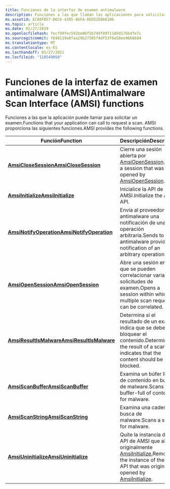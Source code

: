 ```yaml
---
title: Funciones de la interfaz de examen antimalware
description: Funciones a las que llaman las aplicaciones para solicitar exámenes.
ms.assetid: EC08FB57-D6C6-4305-86FA-DED52D8A6106
ms.topic: article
ms.date: 02/27/2019
ms.openlocfilehash: fecf99fec592be06f5b749f0971189d176b4fe7c
ms.sourcegitcommit: f848119a8faa29b27585f4df53f6e50ee9666684
ms.translationtype: MT
ms.contentlocale: es-ES
ms.lasthandoff: 05/27/2021
ms.locfileid: "110549050"
---
```

# <a name="antimalware-scan-interface-amsi-functions"></a><span data-ttu-id="91a7c-103">Funciones de la interfaz de examen antimalware (AMSI)</span><span class="sxs-lookup"><span data-stu-id="91a7c-103">Antimalware Scan Interface (AMSI) functions</span></span>

<span data-ttu-id="91a7c-104">Funciones a las que la aplicación puede llamar para solicitar un examen.</span><span class="sxs-lookup"><span data-stu-id="91a7c-104">Functions that your application can call to request a scan.</span></span> <span data-ttu-id="91a7c-105">AMSI proporciona las siguientes funciones.</span><span class="sxs-lookup"><span data-stu-id="91a7c-105">AMSI provides the following functions.</span></span>

| <span data-ttu-id="91a7c-106">Función</span><span class="sxs-lookup"><span data-stu-id="91a7c-106">Function</span></span> | <span data-ttu-id="91a7c-107">Descripción</span><span class="sxs-lookup"><span data-stu-id="91a7c-107">Description</span></span> |
|-|-|
| [<span data-ttu-id="91a7c-108">**AmsiCloseSession**</span><span class="sxs-lookup"><span data-stu-id="91a7c-108">**AmsiCloseSession**</span></span>](/windows/desktop/api/amsi/nf-amsi-amsiclosesession) | <span data-ttu-id="91a7c-109">Cierre una sesión abierta por [AmsiOpenSession](/windows/desktop/api/amsi/nf-amsi-amsiopensession).</span><span class="sxs-lookup"><span data-stu-id="91a7c-109">Close a session that was opened by [AmsiOpenSession](/windows/desktop/api/amsi/nf-amsi-amsiopensession).</span></span> |
| [<span data-ttu-id="91a7c-110">**AmsiInitialize**</span><span class="sxs-lookup"><span data-stu-id="91a7c-110">**AmsiInitialize**</span></span>](/windows/desktop/api/amsi/nf-amsi-amsiinitialize) | <span data-ttu-id="91a7c-111">Inicialice la API de AMSI.</span><span class="sxs-lookup"><span data-stu-id="91a7c-111">Initialize the AMSI API.</span></span> |
| [<span data-ttu-id="91a7c-112">**AmsiNotifyOperation**</span><span class="sxs-lookup"><span data-stu-id="91a7c-112">**AmsiNotifyOperation**</span></span>](/windows/win32/api/amsi/nf-amsi-amsinotifyoperation) | <span data-ttu-id="91a7c-113">Envía al proveedor antimalware una notificación de una operación arbitraria.</span><span class="sxs-lookup"><span data-stu-id="91a7c-113">Sends to the antimalware provider a notification of an arbitrary operation.</span></span> |
| [<span data-ttu-id="91a7c-114">**AmsiOpenSession**</span><span class="sxs-lookup"><span data-stu-id="91a7c-114">**AmsiOpenSession**</span></span>](/windows/desktop/api/amsi/nf-amsi-amsiopensession) | <span data-ttu-id="91a7c-115">Abre una sesión en la que se pueden correlacionar varias solicitudes de examen.</span><span class="sxs-lookup"><span data-stu-id="91a7c-115">Opens a session within which multiple scan requests can be correlated.</span></span> |
| [<span data-ttu-id="91a7c-116">**AmsiResultIsMalware**</span><span class="sxs-lookup"><span data-stu-id="91a7c-116">**AmsiResultIsMalware**</span></span>](/windows/desktop/api/amsi/nf-amsi-amsiresultismalware) | <span data-ttu-id="91a7c-117">Determina si el resultado de un examen indica que se debe bloquear el contenido.</span><span class="sxs-lookup"><span data-stu-id="91a7c-117">Determines if the result of a scan indicates that the content should be blocked.</span></span> |
| [<span data-ttu-id="91a7c-118">**AmsiScanBuffer**</span><span class="sxs-lookup"><span data-stu-id="91a7c-118">**AmsiScanBuffer**</span></span>](/windows/desktop/api/amsi/nf-amsi-amsiscanbuffer) | <span data-ttu-id="91a7c-119">Examina un búfer lleno de contenido en busca de malware.</span><span class="sxs-lookup"><span data-stu-id="91a7c-119">Scans a buffer-full of content for malware.</span></span> |
| [<span data-ttu-id="91a7c-120">**AmsiScanString**</span><span class="sxs-lookup"><span data-stu-id="91a7c-120">**AmsiScanString**</span></span>](/windows/desktop/api/amsi/nf-amsi-amsiscanstring) | <span data-ttu-id="91a7c-121">Examina una cadena en busca de malware.</span><span class="sxs-lookup"><span data-stu-id="91a7c-121">Scans a string for malware.</span></span> |
| [<span data-ttu-id="91a7c-122">**AmsiUninitialize**</span><span class="sxs-lookup"><span data-stu-id="91a7c-122">**AmsiUninitialize**</span></span>](/windows/desktop/api/amsi/nf-amsi-amsiuninitialize) | <span data-ttu-id="91a7c-123">Quite la instancia de la API de AMSI que abrió originalmente [AmsiInitialize.](/windows/desktop/api/amsi/nf-amsi-amsiinitialize)</span><span class="sxs-lookup"><span data-stu-id="91a7c-123">Remove the instance of the AMSI API that was originally opened by [AmsiInitialize](/windows/desktop/api/amsi/nf-amsi-amsiinitialize).</span></span> |
